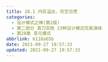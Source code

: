 ```yaml
---
title: 28.1 内存溢出，司空见惯
categories: 
  - 设计模式之禅(第2版)
  - 第二部分 真刀实枪 23种设计模式完美演绎
  - 第28章 享元模式
abbrlink: 6118a65b
date: 2021-09-27 19:57:33
updated: 2021-09-27 19:57:33
---
```

